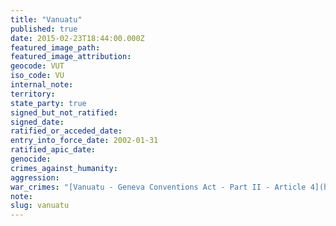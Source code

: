 ```yaml
---
title: "Vanuatu"
published: true
date: 2015-02-23T18:44:00.000Z
featured_image_path:
featured_image_attribution:
geocode: VUT
iso_code: VU
internal_note:
territory:
state_party: true
signed_but_not_ratified:
signed_date:
ratified_or_acceded_date:
entry_into_force_date: 2002-01-31
ratified_apic_date:
genocide:
crimes_against_humanity:
aggression:
war_crimes: "[Vanuatu - Geneva Conventions Act - Part II - Article 4](https://iccdb.hrlc.net/data/doc/839/keyword/145/)"
note:
slug: vanuatu
---
```

